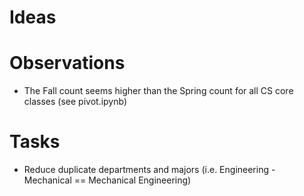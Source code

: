 # Ideas


# Observations
- The Fall count seems higher than the Spring count for all CS core classes (see pivot.ipynb)

# Tasks
- Reduce duplicate departments and majors (i.e. Engineering - Mechanical == Mechanical Engineering)